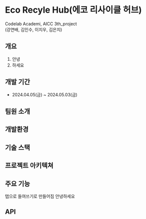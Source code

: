 # Eco Recyle Hub(에코 리사이클 허브)

 Codelab Academi, AICC 3th_project  
 (강연배, 김인수, 이지우, 김은지)
 
 ## 개요
1. 안녕
2. 하세요

## 개발 기간
- 2024.04.05(금) ~ 2024.05.03(금)

## 팀원 소개

## 개발환경

## 기술 스택

## 프로젝트 아키텍쳐

## 주요 기능
  탭으로 들여쓰기로 만들어짐
  안녕하세요

## API

